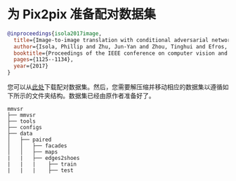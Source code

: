 # 为 Pix2pix 准备配对数据集

<!-- [DATASET] -->

```bibtex
@inproceedings{isola2017image,
  title={Image-to-image translation with conditional adversarial networks},
  author={Isola, Phillip and Zhu, Jun-Yan and Zhou, Tinghui and Efros, Alexei A},
  booktitle={Proceedings of the IEEE conference on computer vision and pattern recognition},
  pages={1125--1134},
  year={2017}
}
```

您可以从[此处](http://efrosgans.eecs.berkeley.edu/pix2pix/datasets/)下载配对数据集。然后，您需要解压缩并移动相应的数据集以遵循如下所示的文件夹结构。数据集已经由原作者准备好了。

```text
mmvsr
├── mmvsr
├── tools
├── configs
├── data
│   ├── paired
│   │   ├── facades
│   │   ├── maps
|   |   ├── edges2shoes
|   |   |    ├── train
|   |   |    ├── test
```
